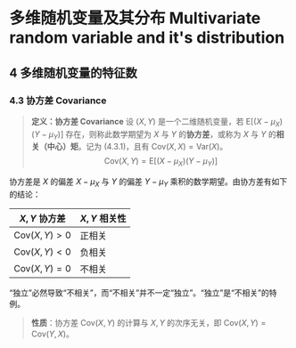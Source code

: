 <!-- @import "../../引用/my-style.less" -->

# 多维随机变量及其分布 Multivariate random variable and it's distribution

<!-- ## $1$ 多维随机变量及其分布 -->

<!-- ## $2$ 边际分布与随机变量的独立性 -->

<!-- ## $3$ 多维随机变量函数的分布 -->

## $4$ 多维随机变量的特征数

### $4.3$ 协方差 Covariance

> **定义：协方差 Covariance**
> 设 $(X, Y)$ 是一个二维随机变量，若 $\mathrm{E}[(X-\mu_X)(Y-\mu_Y)]$ 存在，则称此数学期望为 $X$ 与 $Y$ 的**协方差**，或称为 $X$ 与 $Y$ 的**相关（中心）矩**。记为 $(4.3.1)$，且有 $\mathrm{Cov}(X, X)=\mathrm{Var}(X)$。
> $$\mathrm{Cov}(X, Y)=\mathrm{E}[(X-\mu_X)(Y-\mu_Y)] \tag{4.3.1}$$

协方差是 $X$ 的偏差 $X-\mu_X$ 与 $Y$ 的偏差 $Y-\mu_Y$ 乘积的数学期望。由协方差有如下的结论：

| $X, Y$ 协方差  | $X, Y$ 相关性 |
|---|---|
| $\mathrm{Cov}(X, Y) > 0$  | 正相关  |
| $\mathrm{Cov}(X, Y) < 0$  | 负相关  |
| $\mathrm{Cov}(X, Y) = 0$  | 不相关  |

“独立”必然导致“不相关”，而“不相关”并不一定“独立”。“独立”是“不相关”的特例。

> **性质**：协方差 $\mathrm{Cov}(X, Y)$ 的计算与 $X, Y$ 的次序无关，即 $\mathrm{Cov}(X, Y) = \mathrm{Cov}(Y, X)$。
